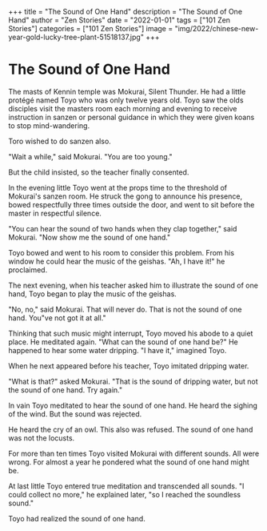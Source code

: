 +++
title = "The Sound of One Hand"
description = "The Sound of One Hand"
author = "Zen Stories"
date = "2022-01-01"
tags = ["101 Zen Stories"]
categories = ["101 Zen Stories"]
image =  "img/2022/chinese-new-year-gold-lucky-tree-plant-51518137.jpg"
+++

# The Sound of One Hand

The masts of Kennin temple was Mokurai, Silent Thunder. He had a little protégé named Toyo who was only twelve years old. Toyo saw the olds disciples visit the masters room each morning and evening to receive instruction in sanzen or personal guidance in which they were given koans to stop mind-wandering.

Toro wished to do sanzen also.

"Wait a while," said Mokurai. "You are too young."

But the child insisted, so the teacher finally consented.

In the evening little Toyo went at the props time to the threshold of Mokurai's sanzen room. He struck the gong to announce his presence, bowed respectfully three times outside the door, and went to sit before the master in respectful silence.

"You can hear the sound of two hands when they clap together," said Mokurai. "Now show me the sound of one hand."

Toyo bowed and went to his room to consider this problem. From his window he could hear the music of the geishas. "Ah, I have it!" he proclaimed.

The next evening, when his teacher asked him to illustrate the sound of one hand, Toyo began to play the music of the geishas.

"No, no," said Mokurai. That will never do. That is not the sound of one hand. You"ve not got it at all."

Thinking that such music might interrupt, Toyo moved his abode to a quiet place. He meditated again. "What can the sound of one hand be?" He happened to hear some water dripping. "I have it," imagined Toyo.

When he next appeared before his teacher, Toyo imitated dripping water.

"What is that?" asked Mokurai. "That is the sound of dripping water, but not the sound of one hand. Try again."

In vain Toyo meditated to hear the sound of one hand. He heard the sighing of the wind. But the sound was rejected.

He heard the cry of an owl. This also was refused. The sound of one hand was not the locusts.

For more than ten times Toyo visited Mokurai with different sounds. All were wrong. For almost a year he pondered what the sound of one hand might be.

At last little Toyo entered true meditation and transcended all sounds. "I could collect no more," he explained later, "so I reached the soundless sound."

Toyo had realized the sound of one hand.
